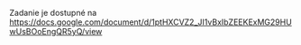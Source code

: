 Zadanie je dostupné na https://docs.google.com/document/d/1ptHXCVZ2_JI1vBxIbZEEKExMG29HUwUsBOoEngQR5yQ/view
